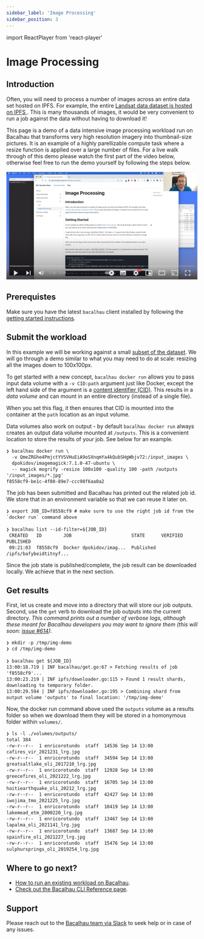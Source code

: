 ```yaml
---
sidebar_label: 'Image Processing'
sidebar_position: 3
---
```

import ReactPlayer from 'react-player'

# Image Processing


## Introduction

Often, you will need to process a number of images across an entire data set hosted on IPFS. For example, the entire [Landsat data dataset is hosted on IPFS ](https://ipfs.io/ipfs/QmeZRGhe4PmjctYVSVHuEiA9oSXnqmYa4kQubSHgWbjv72). This is many thousands of images, it would be very convenient to run a job against the data without having to download it!

This page is a demo of a data intensive image processing workload run on Bacalhau that transforms very high resolution imagery into thumbnail-size pictures.
It is an example of a highly parellizable compute task where a resize function is applied over a large number of files.
For a live walk through of this demo please watch the first part of the video below, otherwise feel free to run the demo yourself by following the steps below.

[![image](../../static/img/Bacalhau_Intro_Video.png)](https://www.youtube.com/watch?v=wkOh05J5qgA)



<!-- Here is an example of running a job live on the Bacalhau network: [Youtube: Bacalhau Intro Video](https://www.youtube.com/watch?v=wkOh05J5qgA)
<ReactPlayer playing controls url='https://www.youtube.com/watch?v=wkOh05J5qgA' playing='false'/> -->

## Prerequistes

Make sure you have the latest `bacalhau` client installed by following the [getting started instructions](../../getting-started/installation).

## Submit the workload

In this example we will be working against a small [subset of the dataset](https://ipfs.io/ipfs/QmeZRGhe4PmjctYVSVHuEiA9oSXnqmYa4kQubSHgWbjv72). We will go through a demo similar to what you may need to do at scale: resizing all the images down to 100x100px.

To get started with a new concept, `bacalhau docker run` allows you to pass input data volume with a `-v CID:path` argument just like Docker, except the left hand side of the argument is a [content identifier (CID)](https://github.com/multiformats/cid).
This results in a *data volume* and can mount in an entire directory (instead of a single file).

When you set this flag, it then ensures that CID is mounted into the container at the `path` location as an input volume.

Data volumes also work on output - by default `bacalhau docker run` always creates an output data volume mounted at `/outputs`.
This is a convenient location to store the results of your job. See below for an example.

```
❯ bacalhau docker run \
  -v QmeZRGhe4PmjctYVSVHuEiA9oSXnqmYa4kQubSHgWbjv72:/input_images \
  dpokidov/imagemagick:7.1.0-47-ubuntu \
  -- magick mogrify -resize 100x100 -quality 100 -path /outputs '/input_images/*.jpg'
f8558cf9-be1c-4f80-89e7-ccc98f6aa0a2
```

The job has been submitted and Bacalhau has printed out the related job id.
We store that in an environment variable so that we can reuse it later on.

```
❯ export JOB_ID=f8558cf9 # make sure to use the right job id from the `docker run` command above

❯ bacalhau list --id-filter=${JOB_ID}
 CREATED   ID        JOB                      STATE      VERIFIED  PUBLISHED
 09:21:03  f8558cf9  Docker dpokidov/imag...  Published            /ipfs/bafybeidtitnyf...
```


Since the job state is published/complete, the job result can be downloaded locally.
We achieve that in the next section.

## Get results

First, let us create and move into a directory that will store our job outputs.
Second, use the `get` verb to download the job outputs into the current directory.
_This command prints out a number of verbose logs, although these meant for Bacalhau developers you may want to ignore them (this will soon: [issue #614](https://github.com/filecoin-project/bacalhau/issues/614))._

```
❯ mkdir -p /tmp/img-demo
❯ cd /tmp/img-demo

❯ bacalhau get ${JOB_ID}
13:00:18.719 | INF bacalhau/get.go:67 > Fetching results of job 'f8558cf9'...
13:00:23.219 | INF ipfs/downloader.go:115 > Found 1 result shards, downloading to temporary folder.
13:00:29.594 | INF ipfs/downloader.go:195 > Combining shard from output volume 'outputs' to final location: '/tmp/img-demo'
```

Now, the docker run command above used the `outputs` volume as a results folder so when we download them they will be stored in a homonymous folder within `volumes/`.

```
❯ ls -l ./volumes/outputs/
total 384
-rw-r--r--  1 enricorotundo  staff  14536 Sep 14 13:00 cafires_vir_2021231_lrg.jpg
-rw-r--r--  1 enricorotundo  staff  34594 Sep 14 13:00 greatsaltlake_oli_2017210_lrg.jpg
-rw-r--r--  1 enricorotundo  staff  12928 Sep 14 13:00 greecefires_oli_2021222_lrg.jpg
-rw-r--r--  1 enricorotundo  staff  16705 Sep 14 13:00 haitiearthquake_oli_20212_lrg.jpg
-rw-r--r--  1 enricorotundo  staff  42427 Sep 14 13:00 iwojima_tmo_2021225_lrg.jpg
-rw-r--r--  1 enricorotundo  staff  10419 Sep 14 13:00 lakemead_etm_2000220_lrg.jpg
-rw-r--r--  1 enricorotundo  staff  13467 Sep 14 13:00 lapalma_oli_2021141_lrg.jpg
-rw-r--r--  1 enricorotundo  staff  13687 Sep 14 13:00 spainfire_oli_2021227_lrg.jpg
-rw-r--r--  1 enricorotundo  staff  15476 Sep 14 13:00 sulphursprings_oli_2019254_lrg.jpg
```


## Where to go next?

* [How to run an existing workload on Bacalhau](../../../getting-started/workload-onboarding).
* [Check out the Bacalhau CLI Reference page](../../../all-flags).
## Support

Please reach out to the [Bacalhau team via Slack](https://filecoinproject.slack.com/archives/C02RLM3JHUY) to seek help or in case of any issues.